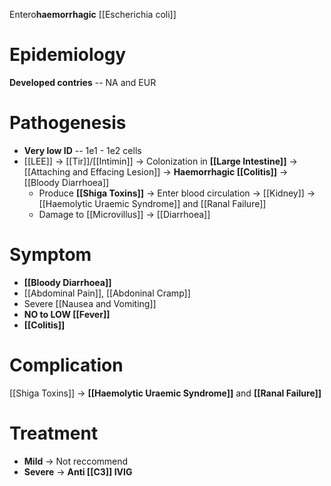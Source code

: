 Entero**haemorrhagic** [[Escherichia coli]]

# Epidemiology
**Developed contries** -- NA and EUR

# Pathogenesis
- **Very low ID** -- 1e1 - 1e2 cells
- [[LEE]] -> [[Tir]]/[[Intimin]] -> Colonization in **[[Large Intestine]]** -> [[Attaching and Effacing Lesion]] -> **Haemorrhagic [[Colitis]]** -> [[Bloody Diarrhoea]]
	- Produce **[[Shiga Toxins]]** -> Enter blood circulation -> [[Kidney]] -> [[Haemolytic Uraemic Syndrome]] and [[Ranal Failure]]
	- Damage to [[Microvillus]] -> [[Diarrhoea]]

# Symptom
- **[[Bloody Diarrhoea]]**
- [[Abdominal Pain]], [[Abdoninal Cramp]]
- Severe [[Nausea and Vomiting]]
- **NO to LOW [[Fever]]**
- **[[Colitis]]**

# Complication
[[Shiga Toxins]] -> **[[Haemolytic Uraemic Syndrome]]** and **[[Ranal Failure]]**

# Treatment
- **Mild** -> Not reccommend
- **Severe** -> **Anti [[C3]] IVIG**
